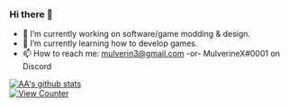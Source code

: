 ### Hi there 👋

<!--
**MulverineX/MulverineX** is a ✨ _special_ ✨ repository because its `README.md` (this file) appears on your GitHub profile.

Here are some ideas to get you started:



- 👯 I’m looking to collaborate on ...
- 🤔 I’m looking for help with ...
- 💬 Ask me about ...

- 😄 Pronouns: ...

-->
- 🔭 I’m currently working on software/game modding & design.
- 🌱 I’m currently learning how to develop games.
- 📫 How to reach me: mulverin3@gmail.com -or- MulverineX#0001 on Discord

[![AA's github stats](https://github-readme-stats-umber.vercel.app/api?username=mulverinex&show_icons=true&theme=dark)](#)\
[![View Counter](https://komarev.com/ghpvc/?username=MulverineX)](#)
